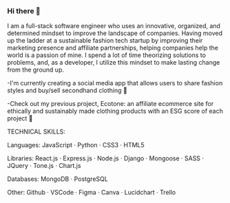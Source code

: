 ### Hi there 👋
I am a full-stack software engineer who uses an innovative, organized, and determined mindset to improve the landscape of companies. Having moved up the ladder at a sustainable fashion tech startup by improving their marketing presence and affiliate partnerships, helping companies help the world is a passion of mine. I spend a lot of time theorizing solutions to problems, and, as a developer, I utilize this mindset to make lasting change from the ground up.

-I'm currently creating a social media app that allows users to share fashion styles and buy/sell secondhand clothing 👯

-Check out my previous project, Ecotone: an affiliate ecommerce site for ethically and sustainably made clothing products with an ESG score of each project 🌱

TECHNICAL SKILLS:

Languages: JavaScript · Python · CSS3 · HTML5

Libraries: React.js · Express.js · Node.js · Django · Mongoose · SASS · JQuery · Tone.js · Chart.js

Databases: MongoDB · PostgreSQL

Other: Github · VSCode · Figma · Canva · Lucidchart · Trello

<!--
**jlemenager/jlemenager** is a ✨ _special_ ✨ repository because its `README.md` (this file) appears on your GitHub profile.

Here are some ideas to get you started:

- 🔭 I’m currently working on ...
- 🌱 I’m currently learning ...
- 👯 I’m looking to collaborate on ...
- 🤔 I’m looking for help with ...
- 💬 Ask me about ...
- 📫 How to reach me: ...
- 😄 Pronouns: ...
- ⚡ Fun fact: ...
-->
